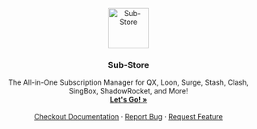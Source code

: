 <!-- PROJECT LOGO -->
<br />
<div align="center">
  <a href="https://github.com/othneildrew/Best-README-Template">
    <img src="https://raw.githubusercontent.com/cc63/ICON/main/Sub-Store.png" alt="Sub-Store" width="80" height="80">
  </a>

  <h3 align="center">Sub-Store</h3>

  <p align="center">
    The All-in-One Subscription Manager for QX, Loon, Surge, Stash, Clash, SingBox, ShadowRocket, and More!
    <br />
    <a href="https://sub-store.vercel.app/subs"><strong>Let's Go! »</strong></a>
    <br />
    <br />
    <a href="https://www.notion.so/Sub-Store-6259586994d34c11a4ced5c406264b46">Checkout Documentation</a>
    ·
    <a href="https://github.com/sub-store-org/Sub-Store/issues">Report Bug</a>
    ·
    <a href="https://github.com/sub-store-org/Sub-Store/issues">Request Feature</a>
  </p>
</div>
